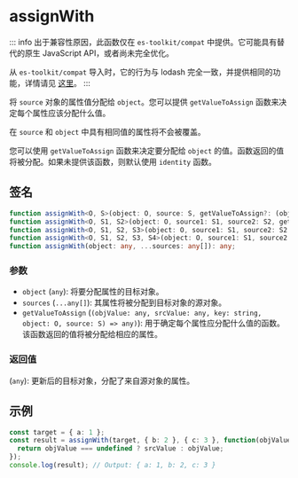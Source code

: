 # assignWith

::: info
出于兼容性原因，此函数仅在 `es-toolkit/compat` 中提供。它可能具有替代的原生 JavaScript API，或者尚未完全优化。

从 `es-toolkit/compat` 导入时，它的行为与 lodash 完全一致，并提供相同的功能，详情请见 [这里](../../../compatibility.md)。
:::

将 `source` 对象的属性值分配给 `object`。您可以提供 `getValueToAssign` 函数来决定每个属性应该分配什么值。

在 `source` 和 `object` 中具有相同值的属性将不会被覆盖。

您可以使用 `getValueToAssign` 函数来决定要分配给 `object` 的值。函数返回的值将被分配。如果未提供该函数，则默认使用 `identity` 函数。

## 签名

```typescript
function assignWith<O, S>(object: O, source: S, getValueToAssign?: (objValue: any, srcValue: any, key: string, object: O, source: S) => any): O & S;
function assignWith<O, S1, S2>(object: O, source1: S1, source2: S2, getValueToAssign?: (objValue: any, srcValue: any, key: string, object: O, source: S1 | S2) => any): O & S1 & S2;
function assignWith<O, S1, S2, S3>(object: O, source1: S1, source2: S2, source3: S3, getValueToAssign?: (objValue: any, srcValue: any, key: string, object: O, source: S1 | S2 | S3) => any): O & S1 & S2 & S3;
function assignWith<O, S1, S2, S3, S4>(object: O, source1: S1, source2: S2, source3: S3, source4: S4, getValueToAssign?: (objValue: any, srcValue: any, key: string, object: O, source: S1 | S2 | S3 | S4) => any): O & S1 & S2 & S3 & S4;
function assignWith(object: any, ...sources: any[]): any;
```

### 参数

- `object` (`any`): 将要分配属性的目标对象。
- `sources` (`...any[]`): 其属性将被分配到目标对象的源对象。
- `getValueToAssign` (`(objValue: any, srcValue: any, key: string, object: O, source: S) => any)`): 用于确定每个属性应分配什么值的函数。该函数返回的值将被分配给相应的属性。

### 返回值

(`any`): 更新后的目标对象，分配了来自源对象的属性。

## 示例

```typescript
const target = { a: 1 };
const result = assignWith(target, { b: 2 }, { c: 3 }, function(objValue, srcValue) {
  return objValue === undefined ? srcValue : objValue;
});
console.log(result); // Output: { a: 1, b: 2, c: 3 }
```